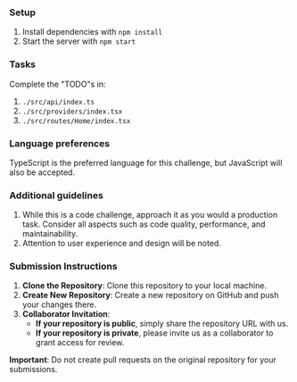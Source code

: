 ### Setup
1. Install dependencies with `npm install`
2. Start the server with `npm start`

### Tasks
Complete the "TODO"s in:

1. `./src/api/index.ts`
2. `./src/providers/index.tsx`
3. `./src/routes/Home/index.tsx`

### Language preferences
TypeScript is the preferred language for this challenge, but JavaScript will also be accepted.


### Additional guidelines
1. While this is a code challenge, approach it as you would a production task. Consider all aspects such as code quality, performance, and maintainability.
2. Attention to user experience and design will be noted.

### Submission Instructions
1. **Clone the Repository**: Clone this repository to your local machine.
2. **Create New Repository**: Create a new repository on GitHub and push your changes there.
3. **Collaborator Invitation**:
   - **If your repository is public**, simply share the repository URL with us.
   - **If your repository is private**, please invite us as a collaborator to grant access for review.

**Important**: Do not create pull requests on the original repository for your submissions.
